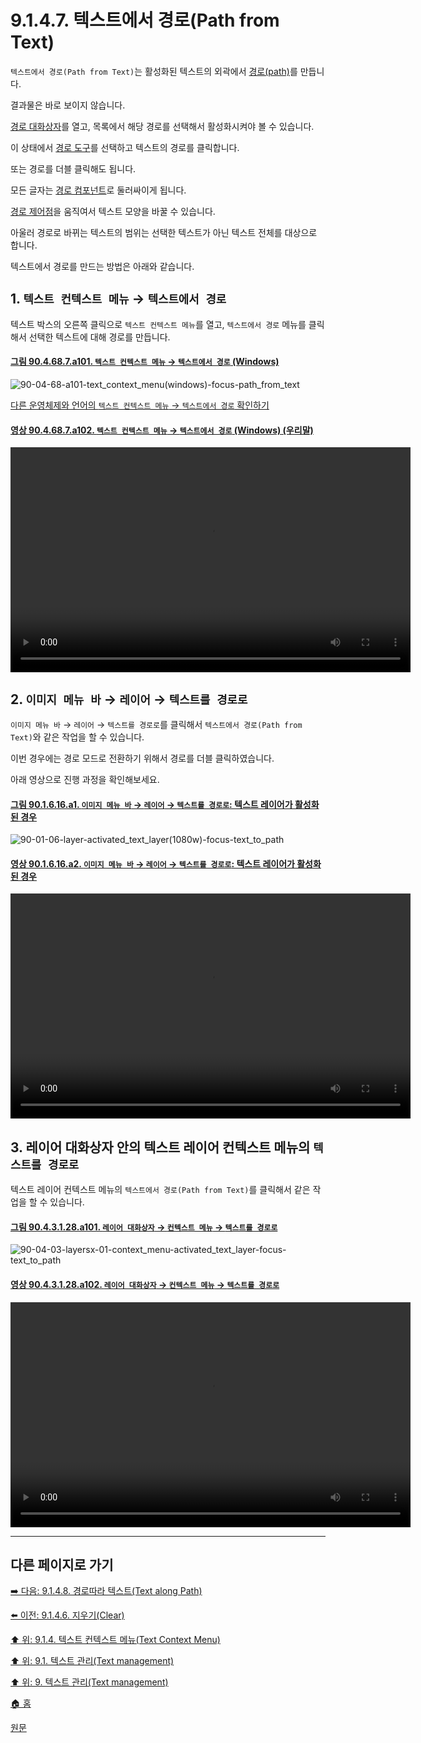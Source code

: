 # 9.1.4.7. 텍스트에서 경로(Path from Text)
`텍스트에서 경로(Path from Text)`는 활성화된 텍스트의 외곽에서 [경로(path)](./19-glossaryx-path.md)를 만듭니다. 

결과물은 바로 보이지 않습니다. 

[경로 대화상자](./15-02-03-00-paths-dialog.md)를 열고, 목록에서 해당 경로를 선택해서 활성화시켜야 볼 수 있습니다. 

이 상태에서 [경로 도구](./14-05-02-00-paths.md)를 선택하고 텍스트의 경로를 클릭합니다. 

또는 경로를 더블 클릭해도 됩니다. 

모든 글자는 [경로 컴포넌트](./19-glossaryx-path_component.md)로 둘러싸이게 됩니다. 

[경로 제어점](./19-glossaryx-path_control_point.md)을 움직여서 텍스트 모양을 바꿀 수 있습니다. 

아울러 경로로 바뀌는 텍스트의 범위는 선택한 텍스트가 아닌 텍스트 전체를 대상으로 합니다.

텍스트에서 경로를 만드는 방법은 아래와 같습니다.

<a id="09-01-04-07-s1"></a>

## 1. `텍스트 컨텍스트 메뉴` → `텍스트에서 경로`
텍스트 박스의 오른쪽 클릭으로 `텍스트 컨텍스트 메뉴`를 열고, `텍스트에서 경로` 메뉴를 클릭해서 선택한 텍스트에 대해 경로를 만듭니다.

<a id="90-04-68-07-a101"></a>

#### [그림 90.4.68.7.a101. `텍스트 컨텍스트 메뉴` → `텍스트에서 경로` (Windows)](./90-04-0068-007-path_from_text.md#90-04-68-07-a101)
![90-04-68-a101-text_context_menu(windows)-focus-path_from_text](https://github.com/wonder13662/gimp/assets/15767104/0c7e142a-b52b-4a50-b62e-42616729a242)

[다른 운영체제와 언어의 `텍스트 컨텍스트 메뉴` → `텍스트에서 경로` 확인하기](./90-04-0068-007-path_from_text.md#90-04-68-07-a201)

<a id="90-04-68-07-a102"></a>

#### [영상 90.4.68.7.a102. `텍스트 컨텍스트 메뉴` → `텍스트에서 경로` (Windows) (우리말)](./90-04-0068-007-path_from_text.md#90-04-68-07-a102)
<video controls="controls" width="640" height="360" src="https://github.com/wonder13662/gimp/assets/15767104/4c73031c-7d97-49c9-9639-2174b718924d"></video>

<a id="09-01-04-07-s2"></a>

## 2. `이미지 메뉴 바` → `레이어` → `텍스트를 경로로`
`이미지 메뉴 바` → `레이어` → `텍스트를 경로로`를 클릭해서 `텍스트에서 경로(Path from Text)`와 같은 작업을 할 수 있습니다. 

이번 경우에는 경로 모드로 전환하기 위해서 경로를 더블 클릭하였습니다. 

아래 영상으로 진행 과정을 확인해보세요.

<a id="90-01-06-16-a1"></a>

#### [그림 90.1.6.16.a1. `이미지 메뉴 바` → `레이어` → `텍스트를 경로로`: 텍스트 레이어가 활성화된 경우](./90-01-06-16-text_to_path.md#90-01-06-16-a1)
![90-01-06-layer-activated_text_layer(1080w)-focus-text_to_path](https://github.com/wonder13662/gimp/assets/15767104/b95ff242-0768-41f7-959f-94ab2e62746c)

<a id="90-01-06-16-a2"></a>

#### [영상 90.1.6.16.a2. `이미지 메뉴 바` → `레이어` → `텍스트를 경로로`: 텍스트 레이어가 활성화된 경우](./90-01-06-16-text_to_path.md#90-01-06-16-a2)
<video controls="controls" width="640" height="360" src="https://github.com/wonder13662/gimp/assets/15767104/9baf0f30-76d3-4934-9830-ad5a8c5e7ca8"></video>

<a id="09-01-04-07-s3"></a>

## 3. 레이어 대화상자 안의 텍스트 레이어 컨텍스트 메뉴의 `텍스트를 경로로`
텍스트 레이어 컨텍스트 메뉴의 `텍스트에서 경로(Path from Text)`를 클릭해서 같은 작업을 할 수 있습니다.

<a id="90-04-03-01-28-a101"></a>

#### [그림 90.4.3.1.28.a101. `레이어 대화상자` → `컨텍스트 메뉴` → `텍스트를 경로로`](./90-04-0003-001-028-text_to_path.md#90-04-03-01-28-a101)
![90-04-03-layersx-01-context_menu-activated_text_layer-focus-text_to_path](https://github.com/wonder13662/gimp/assets/15767104/0291f72b-3c48-4495-b42f-1fddbcab05a3)

<a id="90-04-03-01-28-a102"></a>

#### [영상 90.4.3.1.28.a102. `레이어 대화상자` → `컨텍스트 메뉴` → `텍스트를 경로로`](./90-04-0003-001-028-text_to_path.md#90-04-03-01-28-a102)
<video controls="controls" width="640" height="360" src="https://github.com/wonder13662/gimp/assets/15767104/65212867-b4f2-4860-a414-eaf95c1423c9"></video>

***

## 다른 페이지로 가기

[➡️ 다음: 9.1.4.8. 경로따라 텍스트(Text along Path)](./09-01-04-08-text_along_path.md)

[⬅️ 이전: 9.1.4.6. 지우기(Clear)](./09-01-04-06-clear.md)

[⬆️ 위: 9.1.4. 텍스트 컨텍스트 메뉴(Text Context Menu)](./09-01-04-00-text_context_menu.md)

[⬆️ 위: 9.1. 텍스트 관리(Text management)](./09-01-00-text-management.md)

[⬆️ 위: 9. 텍스트 관리(Text management)](./09-00-text-management.md)

[🏠 홈](./00-home.md)

[원문](https://docs.gimp.org/2.10/ko/gimp-image-text-management.html#gimp-layer-text-to-path)

